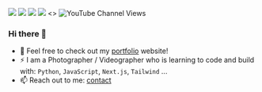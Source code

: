 [<img src="https://img.shields.io/badge/github-%2312100E.svg?&style=for-the-badge&logo=github&logoColor=white&color=black" />](https://github.com/MaxiaB)
[<img src="https://img.shields.io/badge/instagram-%2312100E.svg?&style=for-the-badge&logo=instagram&color=405DE6" />](https://instagram.com/maxiambrunnen) 
[<img src="https://img.shields.io/badge/linkedin-%230077B5.svg?&style=for-the-badge&logo=linkedin&logoColor=white" />](https://www.linkedin.com/in/maxiambrunnen/)
[<img src="https://img.shields.io/badge/youtube-%230077B5.svg?&style=for-the-badge&logo=youtube&logoColor=white&color=FF0000" />](https://www.youtube.com/@maxiambrunnen)
<> ![YouTube Channel Views](https://img.shields.io/youtube/channel/views/UCzBL4lSuEOwcJNGaK7T2Bpw)


### Hi there 👋
- 🧰 Feel free to check out my [portfolio](https://maxiambrunnen.de) website!
- ⚡ I am a Photographer / Videographer who is learning to code and build with: `Python`, `JavaScript`, `Next.js`, `Tailwind` ...
- 📫 Reach out to me: [contact](https://maxiambrunnen.de/contact)

<!--
**MaxiaB/maxiab** is a ✨ _special_ ✨ repository because its `README.md` (this file) appears on your GitHub profile.

Here are some ideas to get you started:

- 🔭 I’m currently working on ...
- 🌱 I’m currently learning ...
- 👯 I’m looking to collaborate on ...
- 🤔 I’m looking for help with ...
- 💬 Ask me about ...
- 📫 How to reach me: ...
- 😄 Pronouns: ...
- ⚡ Fun fact: ...
-->
